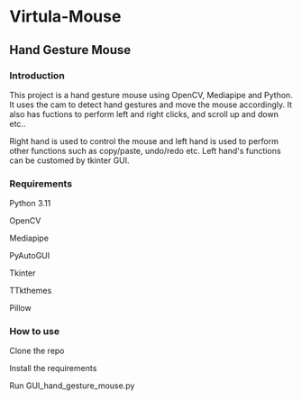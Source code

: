 # Virtula-Mouse
## Hand Gesture Mouse
### Introduction
This project is a hand gesture mouse using OpenCV, Mediapipe and Python. It uses the cam to detect hand gestures and move the mouse accordingly.
It also has fuctions to perform left and right clicks, and scroll up and down etc..

Right hand is used to control the mouse and left hand is used to perform other functions such as copy/paste, undo/redo etc.
Left hand's functions can be customed by tkinter GUI.

### Requirements

Python 3.11

OpenCV

Mediapipe

PyAutoGUI

Tkinter

TTkthemes

Pillow

### How to use

Clone the repo

Install the requirements

Run GUI_hand_gesture_mouse.py

